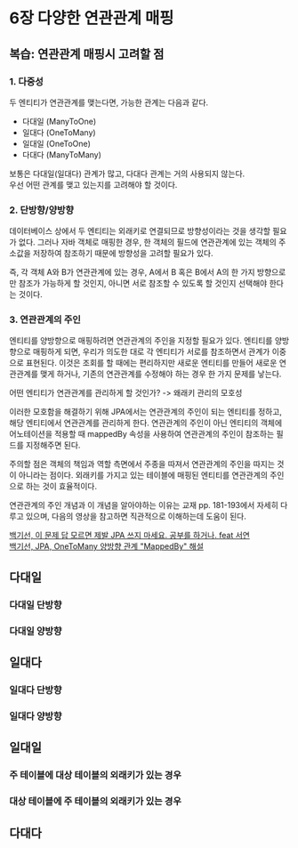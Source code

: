 # 6장 다양한 연관관계 매핑

## 복습: 연관관계 매핑시 고려할 점

### 1. 다중성

두 엔티티가 연관관계를 맺는다면, 가능한 관계는 다음과 같다.

* 다대일 (ManyToOne)
* 일대다 (OneToMany)
* 일대일 (OneToOne)
* 다대다 (ManyToMany)

보통은 다대일(일대다) 관계가 많고, 다대다 관계는 거의 사용되지 않는다.  
우선 어떤 관계를 맺고 있는지를 고려해야 할 것이다.

### 2. 단방향/양방향

데이터베이스 상에서 두 엔티티는 외래키로 연결되므로 방향성이라는 것을 
생각할 필요가 없다. 그러나 자바 객체로 매핑한 경우, 한 객체의 필드에
연관관계에 있는 객체의 주소값을 저장하여 참조하기 때문에 방향성을
고려할 필요가 있다.

즉, 각 객체 A와 B가 연관관계에 있는 경우, A에서 B 혹은 B에서 A의
한 가지 방향으로만 참조가 가능하게 할 것인지, 아니면 서로 참조할 수 
있도록 할 것인지 선택해야 한다는 것이다.

### 3. 연관관계의 주인

엔티티를 양방향으로 매핑하려면 연관관계의 주인을 지정할 필요가 있다. 
엔티티를 양방향으로 매핑하게 되면, 우리가 의도한 대로 각 엔티티가
서로를 참조하면서 관계가 이중으로 표현된다. 이것은 조회를 할 때에는 
편리하지만 새로운 엔티티를 만들어 새로운 연관관계를 맺게 하거나,
기존의 연관관계를 수정해야 하는 경우 한 가지 문제를 낳는다.

어떤 엔티티가 연관관계를 관리하게 할 것인가? -> 왜래키 관리의 모호성

이러한 모호함을 해결하기 위해 JPA에서는 연관관계의 주인이 되는 
엔티티를 정하고, 해당 엔티티에서 연관관계를 관리하게 한다. 연관관계의 
주인이 아닌 엔티티의 객체에 어노테이션을 적용할 때 mappedBy 속성을 
사용하여 연관관계의 주인이 참조하는 필드를 지정해주면 된다.

주의할 점은 객체의 책임과 역할 측면에서 주종을 따져서 연관관계의 주인을 
따지는 것이 아니라는 점이다. 외래키를 가지고 있는 테이블에 매핑된 
엔티티를 연관관계의 주인으로 하는 것이 효율적이다.

연관관계의 주인 개념과 이 개념을 알아야하는 이유는 교재 pp. 181-193에서
자세히 다루고 있으며, 다음의 영상을 참고하면 직관적으로 이해하는데 
도움이 된다.

[백기선, 이 문제 답 모르면 제발 JPA 쓰지 마세요. 공부를 하거나. feat 서연](https://www.youtube.com/watch?v=brE0tYOV9jQ)  
[백기선, JPA, OneToMany 양방향 관계 "MappedBy" 해설](https://www.youtube.com/watch?v=hsSc5epPXDs)

## 다대일

### 다대일 단방향

### 다대일 양방향

## 일대다

### 일대다 단방향

### 일대다 양방향

## 일대일

### 주 테이블에 대상 테이블의 외래키가 있는 경우

### 대상 테이블에 주 테이블의 외래키가 있는 경우

## 다대다



